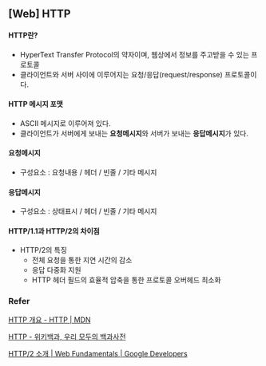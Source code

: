 ## [Web] HTTP

#### HTTP란?

- HyperText Transfer Protocol의 약자이며, 웹상에서 정보를 주고받을 수 있는 프로토콜
- 클라이언트와 서버 사이에 이루어지는 요청/응답(request/response) 프로토콜이다.



#### HTTP 메시지 포맷

- ASCII 메시지로 이루어져 있다.
- 클라이언트가 서버에게 보내는 **요청메시지**와 서버가 보내는 **응답메시지**가 있다.



#### 요청메시지

- 구성요소 : 요청내용 / 헤더 / 빈줄 / 기타 메시지



#### 응답메시지

- 구성요소 : 상태표시 / 헤더 / 빈줄 / 기타 메시지



#### HTTP/1.1과 HTTP/2의 차이점

- HTTP/2의 특징
  - 전체 요청을 통한 지연 시간의 감소
  - 응답 다중화 지원
  - HTTP 헤더 필드의 효율적 압축을 통한 프로토콜 오버헤드 최소화



### Refer

[HTTP 개요 - HTTP | MDN](https://developer.mozilla.org/ko/docs/Web/HTTP/Overview)

[HTTP - 위키백과, 우리 모두의 백과사전](<https://ko.wikipedia.org/wiki/HTTP>)

[HTTP/2 소개 | Web Fundamentals | Google Developers](https://developers.google.com/web/fundamentals/performance/http2/?hl=ko)